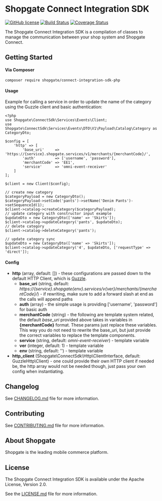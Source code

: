 # Shopgate Connect Integration SDK

[![GitHub license](http://dmlc.github.io/img/apache2.svg)](LICENSE.md)
[![Build Status](https://travis-ci.org/shopgate/connect-integration-sdk-php.svg?branch=master)](https://travis-ci.org/shopgate/connect-integration-sdk-php)
[![Coverage Status](https://coveralls.io/repos/github/shopgate/connect-integration-sdk-php/badge.svg?branch=master)](https://coveralls.io/github/shopgate/connect-integration-sdk-php?branch=master)

The Shopgate Connect Integration SDK is a compilation of classes to manage the communication between your shop system and Shopgate Connect.

## Getting Started
#### Via Composer
```composer require shopgate/connect-integration-sdk-php```


#### Usage
Example for calling a service in order to update the name of the category using the Guzzle client and basic authentication:
```
<?php
use Shopgate\ConnectSdk\Services\Events\Client;
use Shopgate\ConnectSdk\Services\Events\DTO\V1\Payload\Catalog\Category as CategoryDto;

$config = [
    'http' => [
        'base_uri'     => 'https://{service}.shopgate.services/v1/merchants/{merchantCode}/',
        'auth'         => ['username', 'password'],
        'merchantCode' => 'EE1',
        'service'      => 'omni-event-receiver'
    ]
];

$client = new Client($config);

// create new category
$categoryPayload = new CategoryDto();
$categoryPayload->setCode('pants')->setName('Denim Pants')->setSequenceId(1);
$client->catalog->createCategory($categoryPayload);
// update category with constructor input example
$updateDto = new CategoryDto(['name' => 'Skirts']);
$client->catalog->updateCategory('pants', $updateDto);
// delete category
$client->catalog->deleteCategory('pants');

// update category sync
$updateDto = new CategoryDto(['name' => 'Skirts']);
$client->catalog->updateCategory('4', $updateDto, ['requestType' => 'direct']);
```

#### Config

* __http__ (array, default: []) - these configurations are passed down to the default HTTP Client, which is [Guzzle].
  * __base_uri__ (string, default: _https://{service}.shopgate{env}.services/v{ver}/merchants/{merchantCode}/_) - if rewriting, make sure to add a forward slash at end as the calls will append paths
  * __auth__ (array) - the simple usage is providing ['username', 'password'] for basic auth
  * __merchantCode__ (string) - the following are template system related, the default _base_uri_ provided above takes in variables in __{merchantCode}__ format. These params just replace these variables. This way you do not need to rewrite the base_uri, but just provide the correct variables to replace the template components.
  * __service__ (string, default: _omni-event-receiver_) - template variable
  * __ver__ (integer, default: 1) - template variable
  * __env__ (string, default: '') - template variable
* __http_client__ (Shopgate\ConnectSdk\Http\ClientInterface, default: GuzzleHttp\Client) - one could provide their own HTTP client if needed be, the http array would not be needed though, just pass your own config when instantiating.

## Changelog

See [CHANGELOG.md](CHANGELOG.md) file for more information.

## Contributing

See [CONTRIBUTING.md](docs/CONTRIBUTING.md) file for more information.

## About Shopgate

Shopgate is the leading mobile commerce platform.

## License

The Shopgate Connect Integration SDK is available under the Apache License, Version 2.0.

See the [LICENSE.md](LICENSE.md) file for more information.

[Guzzle]:http://docs.guzzlephp.org/en/stable/request-options.html
